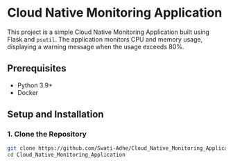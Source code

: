 # Cloud Native Monitoring Application

This project is a simple Cloud Native Monitoring Application built using Flask and `psutil`. The application monitors CPU and memory usage, displaying a warning message when the usage exceeds 80%.

## Prerequisites

- Python 3.9+
- Docker

## Setup and Installation

### 1. Clone the Repository

```bash
git clone https://github.com/Swati-Adhe/Cloud_Native_Monitoring_Application.git
cd Cloud_Native_Monitoring_Application
